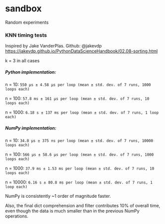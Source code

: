 # sandbox
Random experiments


### KNN timing tests
Inspired by Jake VanderPlas. Github: @jakevdp
https://jakevdp.github.io/PythonDataScienceHandbook/02.08-sorting.html

k = 3 in all cases


##### Python implementation:
n = 10:
`550 µs ± 4.58 µs per loop (mean ± std. dev. of 7 runs, 1000 loops each)`

n = 100: `57.8 ms ± 161 µs per loop (mean ± std. dev. of 7 runs, 10 loops each)`

n = 1000: `6.18 s ± 137 ms per loop (mean ± std. dev. of 7 runs, 1 loop each)`


##### NumPy implementation:
n = 10: `34.8 µs ± 375 ns per loop (mean ± std. dev. of 7 runs, 10000 loops each)`

n = 100: `566 µs ± 58.6 µs per loop (mean ± std. dev. of 7 runs, 1000 loops each)`

n = 1000: `37.9 ms ± 1.53 ms per loop (mean ± std. dev. of 7 runs, 10 loops each)`

n = 10000: `6.16 s ± 80.8 ms per loop (mean ± std. dev. of 7 runs, 1 loop each)`

NumPy is consistently ~1 order of magnitude faster.

Also, the final dict comprehension and filter contributes 10% of overall time, even though the data is much smaller
than in the previous NumPy operations.
